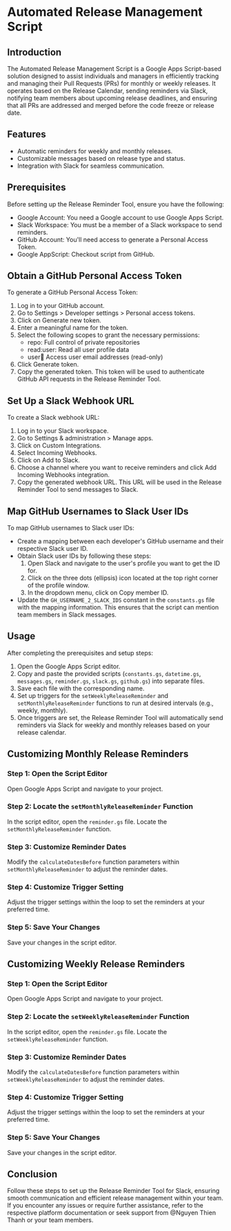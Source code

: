 # Automated Release Management Script 

## Introduction
The Automated Release Management Script is a Google Apps Script-based solution designed to assist individuals and managers in efficiently tracking and managing their Pull Requests (PRs) for monthly or weekly releases. It operates based on the Release Calendar, sending reminders via Slack, notifying team members about upcoming release deadlines, and ensuring that all PRs are addressed and merged before the code freeze or release date.

## Features
- Automatic reminders for weekly and monthly releases.
- Customizable messages based on release type and status.
- Integration with Slack for seamless communication.

## Prerequisites
Before setting up the Release Reminder Tool, ensure you have the following:
- Google Account: You need a Google account to use Google Apps Script.
- Slack Workspace: You must be a member of a Slack workspace to send reminders.
- GitHub Account: You'll need access to generate a Personal Access Token.
- Google AppScript: Checkout script from GitHub.

## Obtain a GitHub Personal Access Token
To generate a GitHub Personal Access Token:
1. Log in to your GitHub account.
2. Go to Settings > Developer settings > Personal access tokens.
3. Click on Generate new token.
4. Enter a meaningful name for the token.
5. Select the following scopes to grant the necessary permissions:
   - repo: Full control of private repositories
   - read:user: Read all user profile data
   - user:email: Access user email addresses (read-only)
6. Click Generate token.
7. Copy the generated token. This token will be used to authenticate GitHub API requests in the Release Reminder Tool.

## Set Up a Slack Webhook URL
To create a Slack webhook URL:
1. Log in to your Slack workspace.
2. Go to Settings & administration > Manage apps.
3. Click on Custom Integrations.
4. Select Incoming Webhooks.
5. Click on Add to Slack.
6. Choose a channel where you want to receive reminders and click Add Incoming Webhooks integration.
7. Copy the generated webhook URL. This URL will be used in the Release Reminder Tool to send messages to Slack.

## Map GitHub Usernames to Slack User IDs
To map GitHub usernames to Slack user IDs:
- Create a mapping between each developer's GitHub username and their respective Slack user ID.
- Obtain Slack user IDs by following these steps:
  1. Open Slack and navigate to the user's profile you want to get the ID for.
  2. Click on the three dots (ellipsis) icon located at the top right corner of the profile window.
  3. In the dropdown menu, click on Copy member ID.
- Update the `GH_USERNAME_2_SLACK_IDS` constant in the `constants.gs` file with the mapping information. This ensures that the script can mention team members in Slack messages.

## Usage
After completing the prerequisites and setup steps:
1. Open the Google Apps Script editor.
2. Copy and paste the provided scripts (`constants.gs`, `datetime.gs`, `messages.gs`, `reminder.gs`, `slack.gs`, `github.gs`) into separate files.
3. Save each file with the corresponding name.
4. Set up triggers for the `setWeeklyReleaseReminder` and `setMonthlyReleaseReminder` functions to run at desired intervals (e.g., weekly, monthly).
5. Once triggers are set, the Release Reminder Tool will automatically send reminders via Slack for weekly and monthly releases based on your release calendar.

## Customizing Monthly Release Reminders
### Step 1: Open the Script Editor
Open Google Apps Script and navigate to your project.

### Step 2: Locate the `setMonthlyReleaseReminder` Function
In the script editor, open the `reminder.gs` file.
Locate the `setMonthlyReleaseReminder` function.

### Step 3: Customize Reminder Dates
Modify the `calculateDatesBefore` function parameters within `setMonthlyReleaseReminder` to adjust the reminder dates.

### Step 4: Customize Trigger Setting
Adjust the trigger settings within the loop to set the reminders at your preferred time.

### Step 5: Save Your Changes
Save your changes in the script editor.

## Customizing Weekly Release Reminders
### Step 1: Open the Script Editor
Open Google Apps Script and navigate to your project.

### Step 2: Locate the `setWeeklyReleaseReminder` Function
In the script editor, open the `reminder.gs` file.
Locate the `setWeeklyReleaseReminder` function.

### Step 3: Customize Reminder Dates
Modify the `calculateDatesBefore` function parameters within `setWeeklyReleaseReminder` to adjust the reminder dates.

### Step 4: Customize Trigger Setting
Adjust the trigger settings within the loop to set the reminders at your preferred time.

### Step 5: Save Your Changes
Save your changes in the script editor.

## Conclusion
Follow these steps to set up the Release Reminder Tool for Slack, ensuring smooth communication and efficient release management within your team. If you encounter any issues or require further assistance, refer to the respective platform documentation or seek support from @Nguyen Thien Thanh or your team members.
